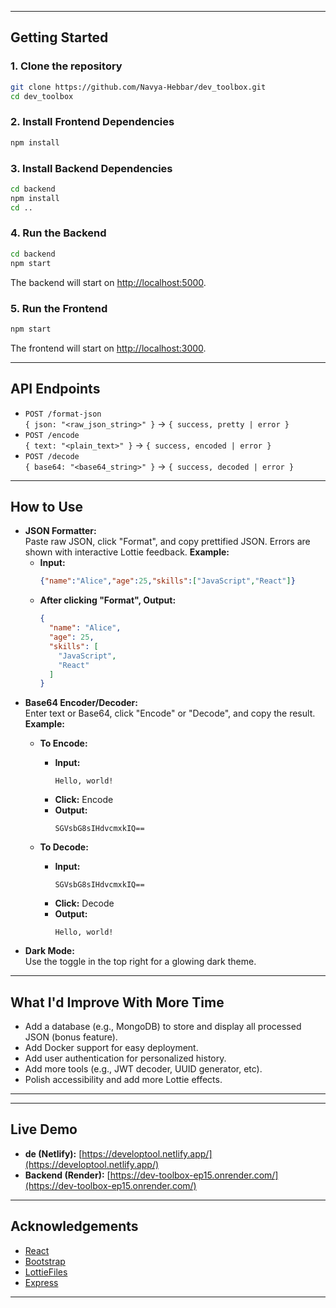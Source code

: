 
---

## Getting Started

### 1. **Clone the repository**
```sh
git clone https://github.com/Navya-Hebbar/dev_toolbox.git
cd dev_toolbox
```

### 2. **Install Frontend Dependencies**
```sh
npm install
```

### 3. **Install Backend Dependencies**
```sh
cd backend
npm install
cd ..
```

### 4. **Run the Backend**
```sh
cd backend
npm start
```
The backend will start on [http://localhost:5000](http://localhost:5000).

### 5. **Run the Frontend**
```sh
npm start
```
The frontend will start on [http://localhost:3000](http://localhost:3000).

---

## API Endpoints

- `POST /format-json`  
  `{ json: "<raw_json_string>" }` → `{ success, pretty | error }`
- `POST /encode`  
  `{ text: "<plain_text>" }` → `{ success, encoded | error }`
- `POST /decode`  
  `{ base64: "<base64_string>" }` → `{ success, decoded | error }`

---

## How to Use

- **JSON Formatter:**  
  Paste raw JSON, click "Format", and copy prettified JSON. Errors are shown with interactive Lottie feedback.
  **Example:**
  - **Input:**
    ```json
    {"name":"Alice","age":25,"skills":["JavaScript","React"]}
    ```
  - **After clicking "Format", Output:**
    ```json
    {
      "name": "Alice",
      "age": 25,
      "skills": [
        "JavaScript",
        "React"
      ]
    }
    ```
- **Base64 Encoder/Decoder:**  
  Enter text or Base64, click "Encode" or "Decode", and copy the result.
  **Example:**
  - **To Encode:**
    - **Input:**  
      ```
      Hello, world!
      ```
    - **Click:** Encode
    - **Output:**  
      ```
      SGVsbG8sIHdvcmxkIQ==
      ```

  - **To Decode:**
    - **Input:**  
      ```
      SGVsbG8sIHdvcmxkIQ==
      ```
    - **Click:** Decode
    - **Output:**  
      ```
      Hello, world!
      ```
- **Dark Mode:**  
  Use the toggle in the top right for a glowing dark theme.

---

## What I'd Improve With More Time

- Add a database (e.g., MongoDB) to store and display all processed JSON (bonus feature).
- Add Docker support for easy deployment.
- Add user authentication for personalized history.
- Add more tools (e.g., JWT decoder, UUID generator, etc).
- Polish accessibility and add more Lottie effects.

---

---

## Live Demo

- **de (Netlify):** [https://developtool.netlify.app/](https://developtool.netlify.app/)
- **Backend (Render):** [https://dev-toolbox-ep15.onrender.com/](https://dev-toolbox-ep15.onrender.com/)

---

## Acknowledgements

- [React](https://reactjs.org/)
- [Bootstrap](https://getbootstrap.com/)
- [LottieFiles](https://lottiefiles.com/)
- [Express](https://expressjs.com/)

---
